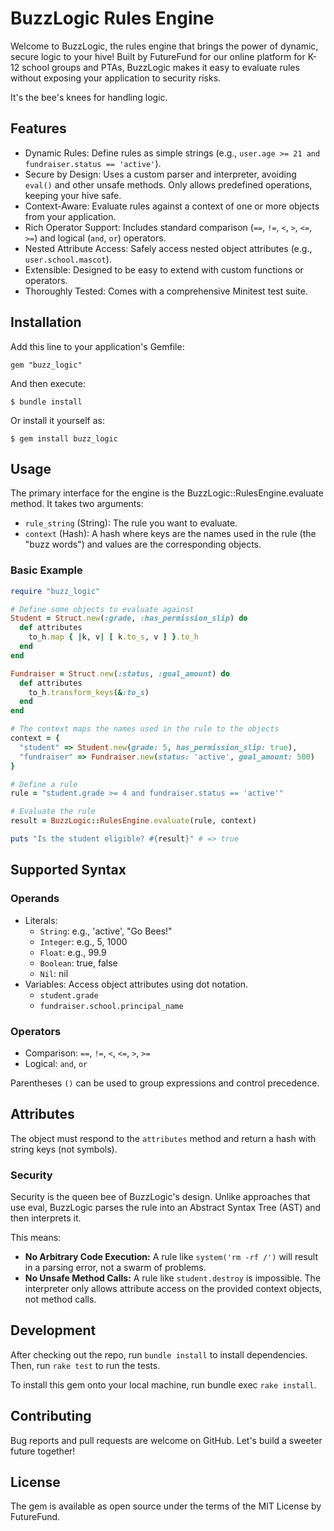 # BuzzLogic Rules Engine

Welcome to BuzzLogic, the rules engine that brings the power of dynamic, secure logic to your hive! Built by FutureFund for our online platform for K-12 school groups and PTAs, BuzzLogic makes it easy to evaluate rules without exposing your application to security risks.

It's the bee's knees for handling logic.

## Features

- Dynamic Rules: Define rules as simple strings (e.g., `user.age >= 21 and fundraiser.status == 'active'`).
- Secure by Design: Uses a custom parser and interpreter, avoiding `eval()` and other unsafe methods. Only allows predefined operations, keeping your hive safe.
- Context-Aware: Evaluate rules against a context of one or more objects from your application.
- Rich Operator Support: Includes standard comparison (`==`, `!=`, `<`, `>`, `<=`, `>=`) and logical (`and`, `or`) operators.
- Nested Attribute Access: Safely access nested object attributes (e.g., `user.school.mascot`).
- Extensible: Designed to be easy to extend with custom functions or operators.
- Thoroughly Tested: Comes with a comprehensive Minitest test suite.

## Installation

Add this line to your application's Gemfile:

```
gem "buzz_logic"
```

And then execute:

```
$ bundle install
```

Or install it yourself as:

```
$ gem install buzz_logic
```

## Usage

The primary interface for the engine is the BuzzLogic::RulesEngine.evaluate method. It takes two arguments:

- `rule_string` (String): The rule you want to evaluate.
- `context` (Hash): A hash where keys are the names used in the rule (the "buzz words") and values are the corresponding objects.

### Basic Example

```ruby
require "buzz_logic"

# Define some objects to evaluate against
Student = Struct.new(:grade, :has_permission_slip) do
  def attributes
    to_h.map { |k, v| [ k.to_s, v ] }.to_h
  end
end

Fundraiser = Struct.new(:status, :goal_amount) do
  def attributes
    to_h.transform_keys(&:to_s)
  end
end

# The context maps the names used in the rule to the objects
context = {
  "student" => Student.new(grade: 5, has_permission_slip: true),
  "fundraiser" => Fundraiser.new(status: 'active', goal_amount: 500)
}

# Define a rule
rule = "student.grade >= 4 and fundraiser.status == 'active'"

# Evaluate the rule
result = BuzzLogic::RulesEngine.evaluate(rule, context)

puts "Is the student eligible? #{result}" # => true
```

## Supported Syntax

### Operands

- Literals:
  - `String`: e.g., 'active', "Go Bees!"
  - `Integer`: e.g., 5, 1000
  - `Float`: e.g., 99.9
  - `Boolean`: true, false
  - `Nil`: nil
- Variables: Access object attributes using dot notation.
  - `student.grade`
  - `fundraiser.school.principal_name`

### Operators

- Comparison: `==`, `!=`, `<`, `<=`, `>`, `>=`
- Logical: `and`, `or`

Parentheses `()` can be used to group expressions and control precedence.

## Attributes

The object must respond to the `attributes` method and return a hash with string keys (not symbols).

### Security

Security is the queen bee of BuzzLogic's design. Unlike approaches that use eval, BuzzLogic parses the rule into an Abstract Syntax Tree (AST) and then interprets it.

This means:

- **No Arbitrary Code Execution:** A rule like `system('rm -rf /')` will result in a parsing error, not a swarm of problems.
- **No Unsafe Method Calls:** A rule like `student.destroy` is impossible. The interpreter only allows attribute access on the provided context objects, not method calls.

## Development
After checking out the repo, run `bundle install` to install dependencies. Then, run `rake test` to run the tests.

To install this gem onto your local machine, run bundle exec `rake install`.

## Contributing

Bug reports and pull requests are welcome on GitHub. Let's build a sweeter future together!

## License

The gem is available as open source under the terms of the MIT License by FutureFund.
